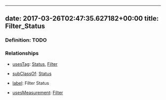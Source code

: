 
---
date: 2017-03-26T02:47:35.627182+00:00
title: Filter_Status
---
### Definition: TODO

### Relationships

* [usesTag](https://brickschema.org/schema/1.0/BrickFrame#usesTag): [Status](https://brickschema.org/schema/1.0/BrickTag#Status), [Filter](https://brickschema.org/schema/1.0/BrickTag#Filter)

* [subClassOf](http://www.w3.org/2000/01/rdf-schema#subClassOf): [Status](https://brickschema.org/schema/1.0/Brick#Status)

* [label](http://www.w3.org/2000/01/rdf-schema#label): Filter Status

* [usesMeasurement](https://brickschema.org/schema/1.0/BrickFrame#usesMeasurement): [Filter](https://brickschema.org/schema/1.0/Brick#Filter)
